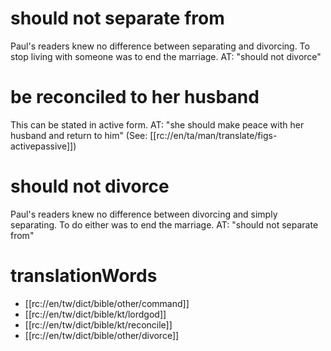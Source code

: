 # should not separate from

Paul's readers knew no difference between separating and divorcing. To stop living with someone was to end the marriage. AT: "should not divorce"

# be reconciled to her husband

This can be stated in active form. AT: "she should make peace with her husband and return to him" (See: [[rc://en/ta/man/translate/figs-activepassive]])

# should not divorce

Paul's readers knew no difference between divorcing and simply separating. To do either was to end the marriage. AT: "should not separate from"

# translationWords

* [[rc://en/tw/dict/bible/other/command]]
* [[rc://en/tw/dict/bible/kt/lordgod]]
* [[rc://en/tw/dict/bible/kt/reconcile]]
* [[rc://en/tw/dict/bible/other/divorce]]